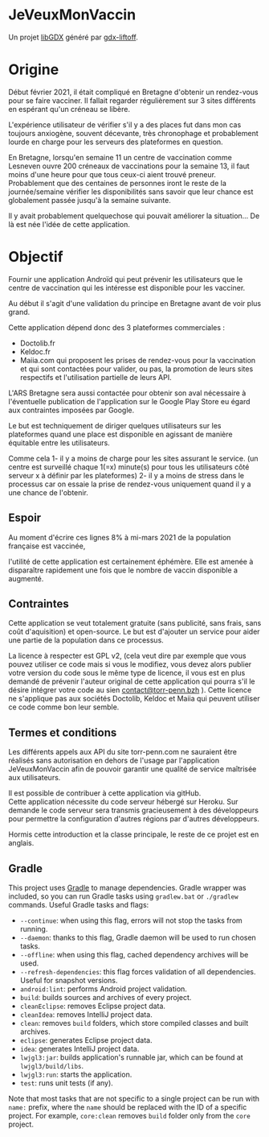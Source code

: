 # JeVeuxMonVaccin

Un projet [libGDX](https://libgdx.com/) généré par [gdx-liftoff](https://github.com/tommyettinger/gdx-liftoff).

# Origine

Début février 2021, il était compliqué en Bretagne d'obtenir un rendez-vous pour se faire vacciner.
Il fallait regarder régulièrement sur 3 sites différents en espérant qu'un créneau se libère.

L'expérience utilisateur de vérifier s'il y a des places fut dans mon cas toujours anxiogène, souvent décevante,
très chronophage et probablement lourde en charge pour les serveurs des plateformes en question.

En Bretagne, lorsqu'en semaine 11 un centre de vaccination comme Lesneven ouvre 200 créneaux de vaccinations pour la semaine 13, il faut moins d'une heure
pour que tous ceux-ci aient trouvé preneur.
Probablement que des centaines de personnes iront le reste de la journée/semaine  vérifier les disponibilités
sans savoir que leur chance est globalement passée jusqu'à la semaine suivante.

Il y avait probablement quelquechose qui pouvait améliorer la situation... De là est née l'idée de cette application.

# Objectif

Fournir une application Androïd qui peut prévenir les utilisateurs que le  centre de vaccination
qui les intéresse est disponible pour les vacciner.

Au début il s'agit d'une validation du principe en Bretagne avant de voir plus grand.

Cette application dépend donc des 3 plateformes commerciales : 
 - Doctolib.fr
 - Keldoc.fr
 - Maiia.com
qui proposent les prises de rendez-vous pour la vaccination et qui sont contactées pour valider, ou pas,  la promotion de leurs sites respectifs et l'utilisation partielle de leurs API.
   
L'ARS Bretagne sera aussi contactée pour obtenir son aval nécessaire à l'éventuelle publication
de l'application sur le Google Play Store eu égard aux contraintes imposées par Google.

Le but est techniquement de diriger quelques utilisateurs sur les plateformes quand
une place est disponible en agissant de manière équitable entre les utilisateurs. 

Comme cela 
   1- il y a moins de charge pour les sites assurant le service. 
             (un centre est surveillé chaque 1(=x)  minute(s) pour tous les utilisateurs côté serveur x à définir par les plateformes)
   2- il y a moins de stress dans le processus car on essaie la prise de rendez-vous uniquement quand il y a une chance de l'obtenir.

## Espoir

Au moment d'écrire ces lignes 8% à mi-mars 2021 de la population française est vaccinée, 


l'utilité de cette application est certainement éphémère. Elle est amenée à disparaître rapidement une fois que le nombre de vaccin disponible a augmenté.

## Contraintes 

Cette application se veut totalement gratuite (sans publicité, sans frais, sans coût d'aquisition) et open-source.
Le but est d'ajouter un service pour aider une partie de la population dans ce processus.

La licence à respecter est GPL v2, (cela veut dire par exemple que vous pouvez utiliser ce code mais si vous le modifiez,
vous devez alors publier votre version du code sous le même type de licence, il vous est en plus demandé de prévenir l'auteur original 
de cette application qui pourra s'il le désire intégrer votre code au sien contact@torr-penn.bzh ).
Cette licence ne s'applique pas aux sociétés Doctolib, Keldoc et Maiia qui peuvent utiliser ce code comme bon leur semble. 


## Termes et conditions

Les différents appels aux API du site torr-penn.com  ne sauraient être réalisés sans autorisation en dehors de l'usage par
l'application JeVeuxMonVaccin afin de pouvoir garantir une qualité de service maîtrisée aux utilisateurs.

Il est possible de contribuer à cette application via gitHub.  
Cette application nécessite du code serveur hébergé sur Heroku. Sur demande le code serveur sera transmis 
gracieusement à des développeurs pour permettre la configuration d'autres régions par d'autres développeurs.

Hormis cette introduction et la classe principale, le reste de ce projet est en anglais.



## Gradle
This project uses [Gradle](http://gradle.org/) to manage dependencies. Gradle wrapper was included, so you can run Gradle tasks using `gradlew.bat` or `./gradlew` commands. Useful Gradle tasks and flags:

- `--continue`: when using this flag, errors will not stop the tasks from running.
- `--daemon`: thanks to this flag, Gradle daemon will be used to run chosen tasks.
- `--offline`: when using this flag, cached dependency archives will be used.
- `--refresh-dependencies`: this flag forces validation of all dependencies. Useful for snapshot versions.
- `android:lint`: performs Android project validation.
- `build`: builds sources and archives of every project.
- `cleanEclipse`: removes Eclipse project data.
- `cleanIdea`: removes IntelliJ project data.
- `clean`: removes `build` folders, which store compiled classes and built archives.
- `eclipse`: generates Eclipse project data.
- `idea`: generates IntelliJ project data.
- `lwjgl3:jar`: builds application's runnable jar, which can be found at `lwjgl3/build/libs`.
- `lwjgl3:run`: starts the application.
- `test`: runs unit tests (if any).

Note that most tasks that are not specific to a single project can be run with `name:` prefix, where the `name` should be replaced with the ID of a specific project.
For example, `core:clean` removes `build` folder only from the `core` project.